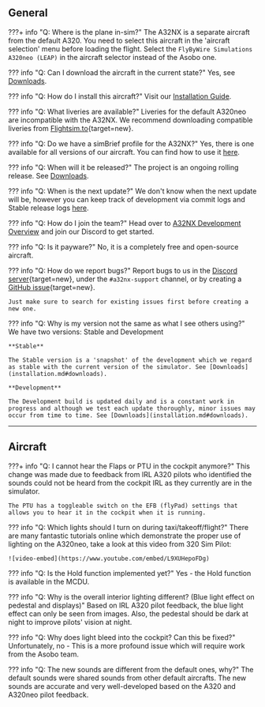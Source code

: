 ## General

???+ info "Q: Where is the plane in-sim?"
    The A32NX is a separate aircraft from the default A320. You need to select this aircraft in the 'aircraft selection' menu before loading the flight. Select the `FlyByWire Simulations A320neo (LEAP)` in the aircraft selector instead of the Asobo one.

??? info "Q: Can I download the aircraft in the current state?"
    Yes, see [Downloads](installation.md#downloads).

??? info "Q: How do I install this aircraft?"
    Visit our [Installation Guide](installation.md).

??? info "Q: What liveries are available?"
    Liveries for the default A320neo are incompatible with the A32NX. We recommend downloading compatible liveries from [Flightsim.to](https://flightsim.to/c/liveries/flybywire-a32nx/){target=new}.

??? info "Q: Do we have a simBrief profile for the A32NX?"
    Yes, there is one available for all versions of our aircraft. You can find how to use it [here](feature-guides/simbrief.md##simbrief-airframe).


??? info "Q: When will it be released?"
    The project is an ongoing rolling release. See [Downloads](installation.md#downloads).

??? info "Q: When is the next update?"
    We don't know when the next update will be, however you can keep track of development via commit logs and Stable release logs [here](fbw-versions.md).

??? info "Q: How do I join the team?"
    Head over to [A32NX Development Overview](../dev-corner/dev-guide/index.md) and join our Discord to get started.

??? info "Q: Is it payware?"
    No, it is a completely free and open-source aircraft.

??? info "Q: How do we report bugs?"
    Report bugs to us in the [Discord server](https://discord.gg/flybywire){target=new}, under the `#a32nx-support` channel, or by creating a [GitHub issue](https://github.com/flybywiresim/a32nx/issues/new/choose){target=new}.

    Just make sure to search for existing issues first before creating a new one.

??? info "Q: Why is my version not the same as what I see others using?"
    We have two versions: Stable and Development

    **Stable**

    The Stable version is a 'snapshot' of the development which we regard as stable with the current version of the simulator. See [Downloads](installation.md#downloads).

    **Development**

    The Development build is updated daily and is a constant work in progress and although we test each update thoroughly, minor issues may occur from time to time. See [Downloads](installation.md#downloads).

[//]: # (??? info "Q: What is the Experimental Version?")

[//]: # (    Please read more [here]&#40;support/exp.md&#41;.)

---

## Aircraft

???+ info "Q: I cannot hear the Flaps or PTU in the cockpit anymore?"
    This change was made due to feedback from IRL A320 pilots who identified the sounds could not be heard from the cockpit IRL as they currently are in the simulator.

    The PTU has a toggleable switch on the EFB (flyPad) settings that allows you to hear it in the cockpit when it is running.

??? info "Q: Which lights should I turn on during taxi/takeoff/flight?"
    There are many fantastic tutorials online which demonstrate the proper use of lighting on the A320neo, take a look at this video from 320 Sim Pilot:

    ![video-embed](https://www.youtube.com/embed/L9XUHepoFDg)

??? info "Q: Is the Hold function implemented yet?"
    Yes - the Hold function is available in the MCDU. 

??? info "Q: Why is the overall interior lighting different? (Blue light effect on pedestal and displays)"
    Based on IRL A320 pilot feedback, the blue light effect can only be seen from images. Also, the pedestal should be dark at night to improve pilots' vision at night.

??? info "Q: Why does light bleed into the cockpit? Can this be fixed?"
    Unfortunately, no - This is a more profound issue which will require work from the Asobo team.

??? info "Q: The new sounds are different from the default ones, why?"
    The default sounds were shared sounds from other default aircrafts. The new sounds are accurate and very well-developed based on the A320 and A320neo pilot feedback.

